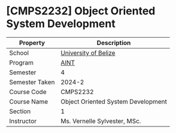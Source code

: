 # [CMPS2232] Object Oriented System Development

| Property       | Description                                                 |
| -------------- | ----------------------------------------------------------- |
| School         | [University of Belize](https://www.ub.edu.bz/)              |
| Program        | [AINT](https://github.com/stars/andreshungbz/lists/ub-aint) |
| Semester       | 4                                                           |
| Semester Taken | 2024-2                                                      |
| Course Code    | CMPS2232                                                    |
| Course Name    | Object Oriented System Development                          |
| Section        | 1                                                           |
| Instructor     | Ms. Vernelle Sylvester, MSc.                                |
